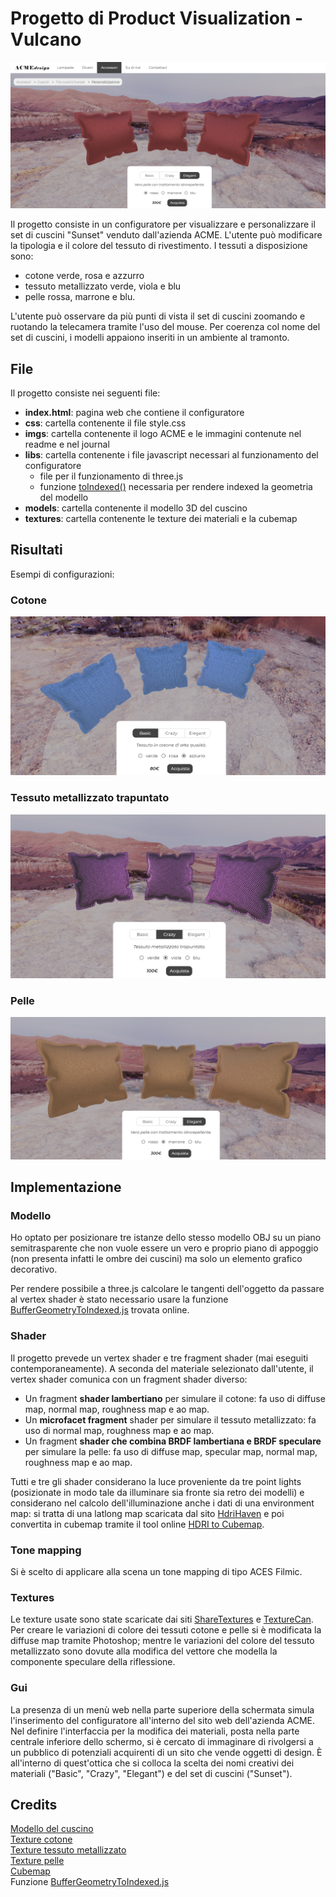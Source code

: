 # Progetto di Product Visualization - Vulcano

![scena con cuscini con tessuto cotone](imgs/scena_pelle.png)

Il progetto consiste in un configuratore per visualizzare e personalizzare il set di cuscini "Sunset" venduto dall'azienda ACME. L'utente può modificare la tipologia e il colore del tessuto di rivestimento. I tessuti a disposizione sono:
- cotone verde, rosa e azzurro
- tessuto metallizzato verde, viola e blu
- pelle rossa, marrone e blu.

L'utente può osservare da più punti di vista il set di cuscini zoomando e ruotando la telecamera tramite l'uso del mouse. Per coerenza col nome del set di cuscini, i modelli appaiono inseriti in un ambiente al tramonto.


## File
Il progetto consiste nei seguenti file:
- **index.html**: pagina web che contiene il configuratore
- **css**: cartella contenente il file style.css
- **imgs**: cartella contenente il logo ACME e le immagini contenute nel readme e nel journal
- **libs**: cartella contenente i file javascript necessari al funzionamento del configuratore
    - file per il funzionamento di three.js
    - funzione [toIndexed()](https://github.com/Fyrestar/THREE.BufferGeometry-toIndexed) necessaria per rendere indexed la geometria del modello
- **models**: cartella contenente il modello 3D del cuscino
- **textures**: cartella contenente le texture dei materiali e la cubemap


## Risultati

Esempi di configurazioni:

### Cotone
![cusini cotone verde](imgs/cotone_blu.png)

### Tessuto metallizzato trapuntato
![cusini metallizzati viola](imgs/shiny_viola.png)

### Pelle
![cusini pelle marrone](imgs/pelle_marrone.png)


## Implementazione

### Modello
Ho optato per posizionare tre istanze dello stesso modello OBJ su un piano semitrasparente che non vuole essere un vero e proprio piano di appoggio (non presenta infatti le ombre dei cuscini) ma solo un elemento grafico decorativo. 

Per rendere possibile a three.js calcolare le tangenti dell'oggetto da passare al vertex shader è stato necessario usare la funzione [BufferGeometryToIndexed.js](https://github.com/Fyrestar/THREE.BufferGeometry-toIndexed) trovata online.

### Shader
Il progetto prevede un vertex shader e tre fragment shader (mai eseguiti contemporaneamente). A seconda del materiale selezionato dall'utente, il vertex shader comunica con un fragment shader diverso:
- Un fragment **shader lambertiano** per simulare il cotone: fa uso di diffuse map, normal map, roughness map e ao map.
- Un **microfacet fragment** shader per simulare il tessuto metallizzato: fa uso di normal map, roughness map e ao map.
- Un fragment **shader che combina BRDF lambertiana e BRDF speculare** per simulare la pelle: fa uso di diffuse map, specular map, normal map, roughness map e ao map.

Tutti e tre gli shader considerano la luce proveniente da tre point lights (posizionate in modo tale da illuminare sia fronte sia retro dei modelli) e considerano nel calcolo dell'illuminazione anche i dati di una environment map: si tratta di una latlong map scaricata dal sito [HdriHaven](https://hdrihaven.com) e poi convertita in cubemap tramite il tool online [HDRI to Cubemap](https://matheowis.github.io/HDRI-to-CubeMap/).

### Tone mapping
Si è scelto di applicare alla scena un tone mapping di tipo ACES Filmic.

### Textures
Le texture usate sono state scaricate dai siti [ShareTextures](www.sharetextures.com) e [TextureCan](https://www.texturecan.com). Per creare le variazioni di colore dei tessuti cotone e pelle si è modificata la diffuse map tramite Photoshop; mentre le variazioni del colore del tessuto metallizzato sono dovute alla modifica del vettore che modella la componente speculare della riflessione.

### Gui
La presenza di un menù web nella parte superiore della schermata simula l'inserimento del configuratore all'interno del sito web dell'azienda ACME. Nel definire l'interfaccia per la modifica dei materiali, posta nella parte centrale inferiore dello schermo, si è cercato di immaginare di rivolgersi a un pubblico di potenziali acquirenti di un sito che vende oggetti di design. È all'interno di quest'ottica che si colloca la scelta dei nomi creativi dei materiali ("Basic", "Crazy", "Elegant") e del set di cuscini ("Sunset").


## Credits

[Modello del cuscino](https://www.turbosquid.com/3d-models/cushion-sofa-pillow-3d-model-1222929)  
[Texture cotone](https://www.sharetextures.com/textures/fabric/light-green-fabric-52/)  
[Texture tessuto metallizzato](https://www.texturecan.com/details/144/)  
[Texture pelle](https://www.sharetextures.com/textures/fabric/leather-3/)   
[Cubemap](https://hdrihaven.com/hdri/?c=outdoor&h=kiara_1_dawn)  
Funzione [BufferGeometryToIndexed.js](https://github.com/Fyrestar/THREE.BufferGeometry-toIndexed)
